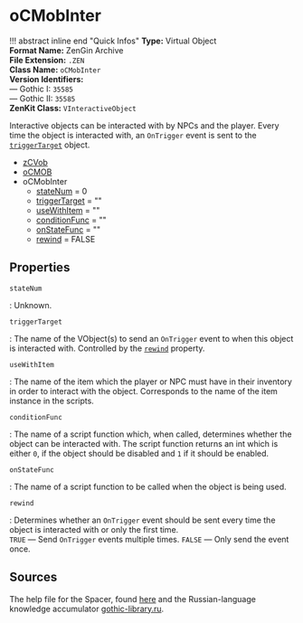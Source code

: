 # oCMobInter

!!! abstract inline end "Quick Infos"
    **Type:** Virtual Object<br/>
    **Format Name:** ZenGin Archive<br/>
    **File Extension:** `.ZEN`<br/>
    **Class Name:** `oCMobInter`<br/>
    **Version Identifiers:**<br />
    — Gothic I: `35585`<br/>
    — Gothic II: `35585`<br/>
    **ZenKit Class:** `VInteractiveObject`

Interactive objects can be interacted with by NPCs and the player. Every time the object is interacted with, an
`OnTrigger` event is sent to the [`triggerTarget`](#triggerTarget) object.

<ul class="sp-list">
    <li class="sp-type"><a href="../zCVob/">zCVob</a></li>
    <li class="sp-type"><a href="../oCMOB/">oCMOB</a></li>
    <li class="sp-type">
        <span>oCMobInter</span>
        <ul class="sp-list">
            <li class="sp-int"><a href="#stateNum">stateNum</a> = 0</li>
            <li class="sp-string"><a href="#triggerTarget">triggerTarget</a> = ""</li>
            <li class="sp-string"><a href="#useWithItem">useWithItem</a> = ""</li>
            <li class="sp-string"><a href="#conditionFunc">conditionFunc</a> = ""</li>
            <li class="sp-string"><a href="#onStateFunc">onStateFunc</a> = ""</li>
            <li class="sp-bool"><a href="#rewind">rewind</a> = FALSE</li>
        </ul>
    </li>
</ul>

## Properties

<a name="stateNum" class="t-int"></a> `stateNum`

:   Unknown.

<a name="triggerTarget" class="t-str"></a> `triggerTarget`

:   The name of the VObject(s) to send an `OnTrigger` event to when this object is interacted with. Controlled by
    the [`rewind`](#rewind) property.

<a name="useWithItem" class="t-str"></a> `useWithItem`

:   The name of the item which the player or NPC must have in their inventory in order to interact with the object.
    Corresponds to the name of the item instance in the scripts.

<a name="conditionFunc" class="t-str"></a> `conditionFunc`

:   The name of a script function which, when called, determines whether the object can be interacted with. The script
    function returns an int which is either `0`, if the object should be disabled and `1` if it should be enabled.

<a name="onStateFunc" class="t-str"></a> `onStateFunc`

:   The name of a script function to be called when the object is being used.

<a name="rewind" class="t-bool"></a> `rewind`

:   Determines whether an `OnTrigger` event should be sent every time the object is interacted with or only the first time.
    <br />`TRUE` — Send `OnTrigger` events multiple times. `FALSE` — Only send the event once.

## Sources

The help file for the Spacer, found [here](https://wiki.worldofgothic.de/doku.php?id=spacer:hilfedatei) and the
Russian-language knowledge accumulator [gothic-library.ru](http://www.gothic-library.ru/publ/class_ocmobinter/1-1-0-504).
